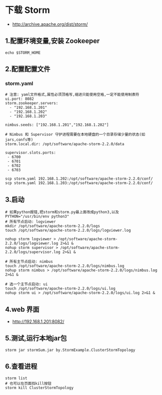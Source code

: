 # 下载 Storm
- http://archive.apache.org/dist/storm/

## 1.配置环境变量,安装 Zookeeper
```shell script
echo $STORM_HOME
```
## 2.配置配置文件
### storm.yaml
```shell script
# 注意: yaml文件格式,属性必须顶格写,缩进只能使用空格,一定不能使用制表符
ui.port: 8082
storm.zookeeper.servers:
  - "192.168.1.201"
  - "192.168.1.202"
  - "192.168.1.203"
		 
nimbus.seeds: ["192.168.1.201","192.168.1.202"]

# Nimbus 和 Supervisor 守护进程需要在本地硬盘的一个目录存储少量的状态(如jars,confs等)
storm.local.dir: /opt/software/apache-storm-2.2.0/data

supervisor.slots.ports:
 - 6700
 - 6701
 - 6702
 - 6703

scp storm.yaml 192.168.1.202:/opt/software/apache-storm-2.2.0/conf/
scp storm.yaml 192.168.1.203:/opt/software/apache-storm-2.2.0/conf/
```
## 3.启动
```shell script
# 如果python报错,把storm和storm.py最上面改成python3,以及 PYTHON="/usr/bin/env python3"
# 所有节点启动: logviewer
mkdir /opt/software/apache-storm-2.2.0/logs
touch /opt/software/apache-storm-2.2.0/logs/logviewer.log

nohup storm logviewer > /opt/software/apache-storm-2.2.0/logs/logviewer.log 2>&1 &
nohup storm supervisor > /opt/software/apache-storm-2.2.0/logs/supervisor.log 2>&1 &

# 所有主节点启动: nimbus
touch /opt/software/apache-storm-2.2.0/logs/nimbus.log
nohup storm nimbus > /opt/software/apache-storm-2.2.0/logs/nimbus.log 2>&1 &

# 选一个主节点启动: ui
touch /opt/software/apache-storm-2.2.0/logs/ui.log
nohup storm ui > /opt/software/apache-storm-2.2.0/logs/ui.log 2>&1 &

```
## 4.web 界面
- http://192.168.1.201:8082/

## 5.测试,运行本地jar包
```shell script
storm jar stormSum.jar by.StormExample.ClusterStormTopology
```
## 6.查看进程
```shell script
storm list
# 也可以在页面找kill按钮
storm kill ClusterStormTopology
```
